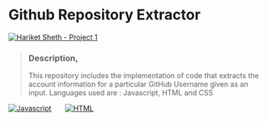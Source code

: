 # Github Repository Extractor

[![Hariket Sheth - Project 1](https://img.shields.io/badge/Hariket%20Sheth-GithubRepo%20--%20Extractor-orange?style=for-the-badge&logo=github)](https://hariketsheth.github.io/GithubRepo-Extractor/)

>### Description, 
> This repository includes the implementation of code that extracts the account information for a particular GitHub Username given as an input. Languages used are : Javascript, HTML and CSS

[![Javascript](https://forthebadge.com/images/badges/made-with-javascript.svg)](https://hariketsheth.github.io/GithubRepo-Extractor/) &nbsp;&nbsp;&nbsp;&nbsp;&nbsp;
[![HTML](https://forthebadge.com/images/badges/uses-html.svg)](https://hariketsheth.github.io/GithubRepo-Extractor/)
